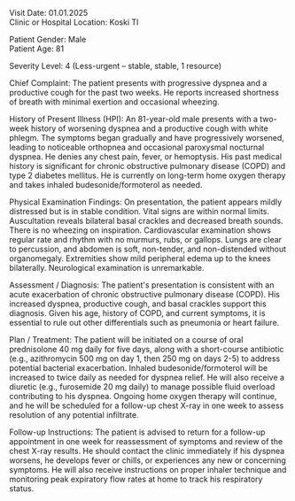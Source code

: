 Visit Date: 01.01.2025  
Clinic or Hospital Location: Koski Tl  

Patient Gender: Male  
Patient Age: 81  

Severity Level: 4 (Less-urgent – stable, stable, 1 resource)

Chief Complaint: The patient presents with progressive dyspnea and a productive cough for the past two weeks. He reports increased shortness of breath with minimal exertion and occasional wheezing.

History of Present Illness (HPI): An 81-year-old male presents with a two-week history of worsening dyspnea and a productive cough with white phlegm. The symptoms began gradually and have progressively worsened, leading to noticeable orthopnea and occasional paroxysmal nocturnal dyspnea. He denies any chest pain, fever, or hemoptysis. His past medical history is significant for chronic obstructive pulmonary disease (COPD) and type 2 diabetes mellitus. He is currently on long-term home oxygen therapy and takes inhaled budesonide/formoterol as needed.

Physical Examination Findings: On presentation, the patient appears mildly distressed but is in stable condition. Vital signs are within normal limits. Auscultation reveals bilateral basal crackles and decreased breath sounds. There is no wheezing on inspiration. Cardiovascular examination shows regular rate and rhythm with no murmurs, rubs, or gallops. Lungs are clear to percussion, and abdomen is soft, non-tender, and non-distended without organomegaly. Extremities show mild peripheral edema up to the knees bilaterally. Neurological examination is unremarkable.

Assessment / Diagnosis: The patient's presentation is consistent with an acute exacerbation of chronic obstructive pulmonary disease (COPD). His increased dyspnea, productive cough, and basal crackles support this diagnosis. Given his age, history of COPD, and current symptoms, it is essential to rule out other differentials such as pneumonia or heart failure.

Plan / Treatment: The patient will be initiated on a course of oral prednisolone 40 mg daily for five days, along with a short-course antibiotic (e.g., azithromycin 500 mg on day 1, then 250 mg on days 2-5) to address potential bacterial exacerbation. Inhaled budesonide/formoterol will be increased to twice daily as needed for dyspnea relief. He will also receive a diuretic (e.g., furosemide 20 mg daily) to manage possible fluid overload contributing to his dyspnea. Ongoing home oxygen therapy will continue, and he will be scheduled for a follow-up chest X-ray in one week to assess resolution of any potential infiltrate.

Follow-up Instructions: The patient is advised to return for a follow-up appointment in one week for reassessment of symptoms and review of the chest X-ray results. He should contact the clinic immediately if his dyspnea worsens, he develops fever or chills, or experiences any new or concerning symptoms. He will also receive instructions on proper inhaler technique and monitoring peak expiratory flow rates at home to track his respiratory status.